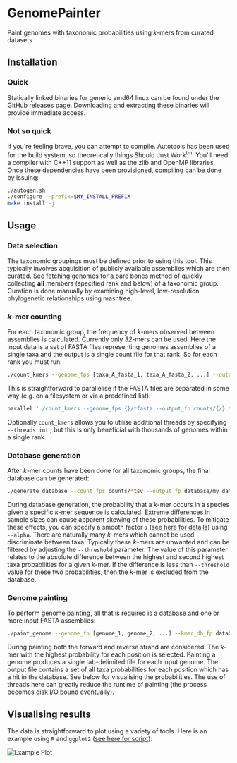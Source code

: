 # GenomePainter
Paint genomes with taxonomic probabilities using *k*-mers from curated datasets

## Installation
### Quick
Statically linked binaries for generic amd64 linux can be found under the GitHub releases page. Downloading and extracting these binaries will provide immediate access.

### Not so quick
If you're feeling brave, you can attempt to compile. Autotools has been used for the build system, so theoretically things Should Just Work<sup>tm</sup>. You'll need a compiler with C++11 support as well as the zlib and OpenMP libraries. Once these dependencies have been provisioned, compiling can be done by issuing:
```bash
./autogen.sh
./configure --prefix=$MY_INSTALL_PREFIX
make install -j
```

## Usage
### Data selection
The taxonomic groupings must be defined prior to using this tool. This typically involves acquisition of publicly available assemblies which are then curated. See [fetching genomes](https://github.com/scwatts/fetch_genomes) for a bare bones method of quickly collecting **all** members (specified rank and below) of a taxonomic group. Curation is done manually by examining high-level, low-resolution phylogenetic relationships using mashtree.

### *k*-mer counting
For each taxonomic group, the frequency of *k*-mers observed between assemblies is calculated. Currently only *32*-mers can be used. Here the input data is a set of FASTA files representing genomes assemblies of a single taxa and the output is a single count file for that rank. So for each rank you must run:
```bash
./count_kmers --genome_fps [taxa_A_fasta_1, taxa_A_fasta_2, ...] --output_fp counts/taxa_A.tsv
```
This is straightforward to parallelise if the FASTA files are separated in some way (e.g. on a filesystem or via a predefined list):
```bash
parallel './count_kmers --genome_fps {}/*fasta --output_fp counts/{/}.tsv' ::: assemblies/*
```
Optionally `count_kmers` allows you to utilise additional threads by specifying `--threads int` , but this is only beneficial with thousands of genomes within a single rank.

### Database generation
After *k*-mer counts have been done for all  taxonomic groups, the final database can be generated:
```bash
./generate_database --count_fps counts/*tsv --output_fp database/my_database.bin
```
During database generation, the probability that a *k*-mer occurs in a species given a specific *k*-mer sequence is calculated. Extreme differences in sample sizes can cause apparent skewing of these probabilities. To mitigate these effects, you can specify a smooth factor `α` ([see here for details](https://en.wikipedia.org/wiki/Additive_smoothing)) using `--alpha`.
There are naturally many *k*-mers which cannot be used discriminate between taxa. Typically these *k*-mers are unwanted and can be filtered by adjusting the `--threshold` parameter. The value of this parameter relates to the absolute difference between the highest and second highest taxa probabilities for a given *k*-mer. If the difference is less than `--threshold` value for these two probabilities, then the *k*-mer is excluded from the database.

### Genome painting
To perform genome painting, all that is required is a database and one or more input FASTA assemblies:
```bash
./paint_genome --genome_fp [genome_1, genome_2, ...] --kmer_db_fp database/my_database.bin --output_dir output
```
During painting both the forward and reverse strand are considered. The *k*-mer with the highest probability for each position is selected. Painting a genome produces a single tab-delimited file for each input genome. The output file contains a set of all taxa probabilities for each position which has a hit in the database. See below for visualising the probabilities.
The use of threads here can greatly reduce the runtime of painting (the process becomes disk I/O bound eventually).

## Visualising results
The data is straightforward  to plot using a variety of tools. Here is an example using `R` and `ggplot2` ([see here for script](https://github.com/scwatts/paint_plotter)):

![Example Plot](https://image.ibb.co/kvymqx/example_plot.png)
